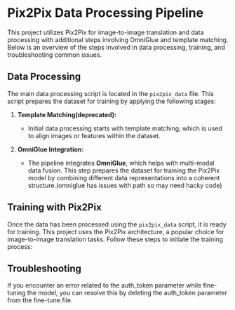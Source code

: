 # Pix2Pix Data Processing Pipeline

This project utilizes Pix2Pix for image-to-image translation and data processing with additional steps involving OmniGlue and template matching. Below is an overview of the steps involved in data processing, training, and troubleshooting common issues.

## Data Processing

The main data processing script is located in the `pix2pix_data` file. This script prepares the dataset for training by applying the following stages:

1. **Template Matching(deprecated):**
   - Initial data processing starts with template matching, which is used to align images or features within the dataset.
   
2. **OmniGlue Integration:**
   - The pipeline integrates **OmniGlue**, which helps with multi-modal data fusion. This step prepares the dataset for training the Pix2Pix model by combining different data representations into a coherent structure.(omniglue has issues with path so may need hacky code)

## Training with Pix2Pix

Once the data has been processed using the `pix2pix_data` script, it is ready for training. This project uses the Pix2Pix architecture, a popular choice for image-to-image translation tasks. Follow these steps to initiate the training process:

## Troubleshooting
If you encounter an error related to the auth_token parameter while fine-tuning the model, you can resolve this by deleting the auth_token parameter from the fine-tune file.